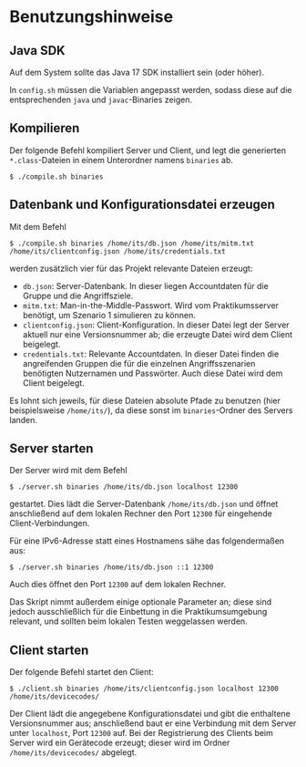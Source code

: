 
# Benutzungshinweise

## Java SDK
Auf dem System sollte das Java 17 SDK installiert sein (oder höher).

In `config.sh` müssen die Variablen angepasst werden, sodass diese auf die entsprechenden `java` und `javac`-Binaries zeigen.

## Kompilieren
Der folgende Befehl kompiliert Server und Client, und legt die generierten `*.class`-Dateien in einem Unterordner namens `binaries` ab.
```
$ ./compile.sh binaries
```

## Datenbank und Konfigurationsdatei erzeugen
Mit dem Befehl
```
$ ./compile.sh binaries /home/its/db.json /home/its/mitm.txt /home/its/clientconfig.json /home/its/credentials.txt
```
werden zusätzlich vier für das Projekt relevante Dateien erzeugt:
* `db.json`: Server-Datenbank. In dieser liegen Accountdaten für die Gruppe und die Angriffsziele.
* `mitm.txt`: Man-in-the-Middle-Passwort. Wird vom Praktikumsserver benötigt, um Szenario 1 simulieren zu können.
* `clientconfig.json`: Client-Konfiguration. In dieser Datei legt der Server aktuell nur eine Versionsnummer ab; die erzeugte Datei wird dem Client beigelegt.
* `credentials.txt`: Relevante Accountdaten. In dieser Datei finden die angreifenden Gruppen die für die einzelnen Angriffsszenarien benötigten Nutzernamen und Passwörter. Auch diese Datei wird dem Client beigelegt.

Es lohnt sich jeweils, für diese Dateien absolute Pfade zu benutzen (hier beispielsweise `/home/its/`), da diese sonst im `binaries`-Ordner des Servers landen.

## Server starten
Der Server wird mit dem Befehl
```
$ ./server.sh binaries /home/its/db.json localhost 12300
```
gestartet. Dies lädt die Server-Datenbank `/home/its/db.json` und öffnet anschließend auf dem lokalen Rechner den Port `12300` für eingehende Client-Verbindungen.

Für eine IPv6-Adresse statt eines Hostnamens sähe das folgendermaßen aus:
```
$ ./server.sh binaries /home/its/db.json ::1 12300
```
Auch dies öffnet den Port `12300` auf dem lokalen Rechner.

Das Skript nimmt außerdem einige optionale Parameter an; diese sind jedoch ausschließlich für die Einbettung in die Praktikumsumgebung relevant, und sollten beim lokalen Testen weggelassen werden.

## Client starten
Der folgende Befehl startet den Client:
```
$ ./client.sh binaries /home/its/clientconfig.json localhost 12300 /home/its/devicecodes/
```
Der Client lädt die angegebene Konfigurationsdatei und gibt die enthaltene Versionsnummer aus; anschließend baut er eine Verbindung mit dem Server unter `localhost`, Port `12300` auf. Bei der Registrierung des Clients beim Server wird ein Gerätecode erzeugt; dieser wird im Ordner `/home/its/devicecodes/` abgelegt.
